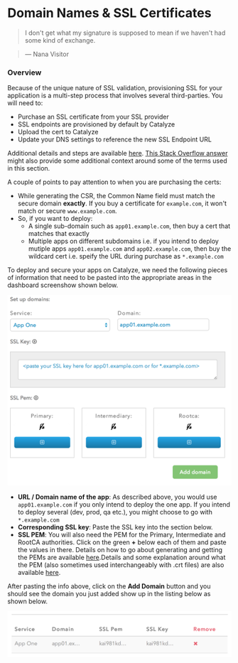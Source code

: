 # Domain Names & SSL Certificates

> I don't get what my signature is supposed to mean if we haven't had some kind of exchange.

> — Nana Visitor

### Overview

Because of the unique nature of SSL validation, provisioning SSL for your application is a multi-step process that involves several third-parties. You will need to:
- Purchase an SSL certificate from your SSL provider
- SSL endpoints are provisioned by default by Catalyze
- Upload the cert to Catalyze
- Update your DNS settings to reference the new SSL Endpoint URL

Additional details and steps are available [here](https://devcenter.heroku.com/articles/ssl-endpoint). [This Stack Overflow answer](http://serverfault.com/questions/9708/what-is-a-pem-file-and-how-does-it-differ-from-other-openssl-generated-key-file) might also provide some additional context around some of the terms used in this section. 


A couple of points to pay attention to when you are purchasing the certs:
- While generating the CSR, the Common Name field must match the secure domain **exactly**. If you buy a certificate for `example.com`, it won't match or secure `www.example.com`. 
- So, if you want to deploy:
	- A single sub-domain such as `app01.example.com`, then buy a cert that matches that exactly
	- Multiple apps on different subdomains i.e. if you intend to deploy mutiple apps `app01.example.com` and `app02.example.com`, then buy the wildcard cert i.e. speify the URL during purchase as `*.example.com`

To deploy and secure your apps on Catalyze, we need the following pieces of information that need to be pasted into the appropriate areas in the dashboard screenshow shown below.

![Certs and domains](../pics/18.domains.certs.png)

- **URL / Domain name of the app**: As described above, you would use `app01.example.com` if you only intend to deploy the one app. If you intend to deploy several (dev, prod, qa etc.), you might choose to go with `*.example.com`
- **Corresponding SSL key**: Paste the SSL key into the section below.
- **SSL PEM**: You will also need the PEM for the Primary, Intermediate and RootCA authorities. Click on the green **+** below each of them and paste the values in there. Details on how to go about generating and getting the PEMs are available [here](https://www.digicert.com/ssl-support/pem-ssl-creation.htm).Details and some explanation around what the PEM (also sometimes used interchangeably with .crt files) are also available [here](http://how2ssl.com/articles/working_with_pem_files/). 

After pasting the info above, click on the **Add Domain** button and you should see the domain you just added show up in the listing below as shown below.

![Certs and domains listing](../pics/19.domain.listing.png)

